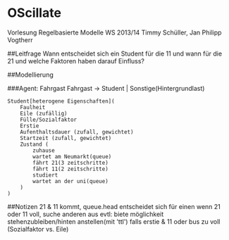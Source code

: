 OScillate
=========
Vorlesung Regelbasierte Modelle WS 2013/14
Timmy Schüller, Jan Philipp Vogtherr

##Leitfrage 
Wann entscheidet sich ein Student für die 11 und wann für die 21 und welche Faktoren haben darauf Einfluss?

##Modellierung

###Agent: Fahrgast
    Fahrgast -> Student | Sonstige(Hintergrundlast)

    Student[heterogene Eigenschaften](
	    Faulheit
        Eile (zufällig)
        Fülle/Sozialfaktor
        Erstie
        Aufenthaltsdauer (zufall, gewichtet)
        Startzeit (zufall, gewichtet)
        Zustand (
            zuhause
            wartet am Neumarkt(queue)
            fährt 21(3 zeitschritte)
            fährt 11(2 zeitschritte)
            studiert
            wartet an der uni(queue)
        )
    )


##Notizen
21 & 11 kommt, 
queue.head entscheidet sich für einen
wenn 21 oder 11 voll, suche anderen aus
evtl: biete möglichkeit stehenzubleiben/hinten anstellen(mit 'ttl') falls erstie & 11 oder bus zu voll (Sozialfaktor vs. Eile)
